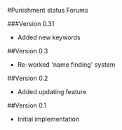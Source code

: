 #Punishment status Forums

###Version 0.31
* Added new keywords

##Version 0.3
* Re-worked 'name finding' system

##Version 0.2
* Added updating feature

##Version 0.1
* Initial implementation
